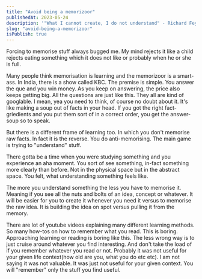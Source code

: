 ```yaml
---
title: "Avoid being a memorizoor"
publishedAt: 2023-05-24
description: '"What I cannot create, I do not understand" - Richard Feynman'
slug: "avoid-being-a-memorizoor"
isPublish: true
---
```


Forcing to memorise stuff always bugged me. My mind rejects it like a child rejects eating something which it does not like or probably when he or she is full.

Many people think memorisation is learning and the memorizoor is a smart-ass. In India, there is a show called KBC. The premise is simple. You answer the que and you win money. As you keep on answering, the price also keeps getting big. All the questions are just like this. They all are kind of googlable. I mean, yea you need to think, of course no doubt about it. It's like making a soup out of facts in your head. If you got the right fact-griedients and you put them sort of in a correct order, you get the answer-soup so to speak.

But there is a different frame of learning too. In which you don't memorise raw facts. In fact it is the reverse. You do anti-memorising. The main game is trying to "understand" stuff.

There gotta be a time when you were studying something and you experience an aha moment. You sort of see something, in-fact something more clearly than before. Not in the physical space but in the abstract space. You felt, what understanding something feels like.

The more you understand something the less you have to memorise it. Meaning if you see all the nuts and bolts of an idea, concept or whatever. It will be easier for you to create it whenever you need it versus to memorise the raw idea. It is building the idea on spot versus pulling it from the memory.

There are lot of youtube videos explaining many different learning methods. So many how-tos on how to remember what you read. This is boring. Approaching learning or reading is boring like this. The less wrong way is to just cruise around whatever you find interesting. And don't take the load of if you remember whatever you read or not. Probably it was not useful for your given life context(how old are you, what you do etc etc). I am not saying it was not valuable. It was just not useful for your given context. You will "remember" only the stuff you find useful.
